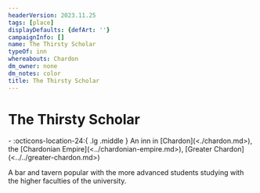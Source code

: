```yaml
---
headerVersion: 2023.11.25
tags: [place]
displayDefaults: {defArt: ''}
campaignInfo: []
name: The Thirsty Scholar
typeOf: inn
whereabouts: Chardon
dm_owner: none
dm_notes: color
title: The Thirsty Scholar
---
```

# The Thirsty Scholar
<div class="grid cards ext-narrow-margin ext-one-column" markdown>
-    :octicons-location-24:{ .lg .middle } An inn in [Chardon](<./chardon.md>), the [Chardonian Empire](<../chardonian-empire.md>), [Greater Chardon](<../../greater-chardon.md>)  
</div>


A bar and tavern popular with the more advanced students studying with the higher faculties of the university. 